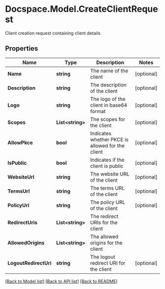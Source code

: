 # Docspace.Model.CreateClientRequest
Client creation request containing client details

## Properties

Name | Type | Description | Notes
------------ | ------------- | ------------- | -------------
**Name** | **string** | The name of the client | [optional] 
**Description** | **string** | The description of the client | [optional] 
**Logo** | **string** | The logo of the client in base64 format | [optional] 
**Scopes** | **List&lt;string&gt;** | The scopes for the client | [optional] 
**AllowPkce** | **bool** | Indicates whether PKCE is allowed for the client | [optional] 
**IsPublic** | **bool** | Indicates if the client is public | [optional] 
**WebsiteUrl** | **string** | The website URL of the client | [optional] 
**TermsUrl** | **string** | The terms URL of the client | [optional] 
**PolicyUrl** | **string** | The policy URL of the client | [optional] 
**RedirectUris** | **List&lt;string&gt;** | The redirect URIs for the client | 
**AllowedOrigins** | **List&lt;string&gt;** | The allowed origins for the client | 
**LogoutRedirectUri** | **string** | The logout redirect URI for the client | [optional] 

[[Back to Model list]](../README.md#documentation-for-models) [[Back to API list]](../README.md#documentation-for-api-endpoints) [[Back to README]](../README.md)

